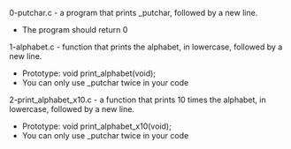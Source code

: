 0-putchar.c -  a program that prints _putchar, followed by a new line.

* The program should return 0 

1-alphabet.c - function that prints the alphabet, in lowercase, followed by a new line.

* Prototype: void print_alphabet(void);
* You can only use _putchar twice in your code

2-print_alphabet_x10.c - a function that prints 10 times the alphabet, in lowercase, followed by a new line.

* Prototype: void print_alphabet_x10(void);
* You can only use _putchar twice in your code